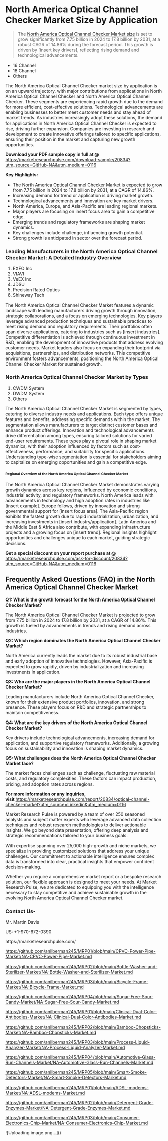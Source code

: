 <h1>North America Optical Channel Checker Market&nbsp;Size by Application</h1><blockquote><p>The <a href="https://marketresearchpulse.com/download-sample/20834?utm_source=GitHub-NA&amp;utm_medium=0116">North America Optical Channel Checker Market size</a> is set to grow significantly from 7.75 billion in 2024 to 17.8 billion by 2031, at a robust CAGR of 14.86% during the forecast period. This growth is driven by [insert key drivers], reflecting rising demand and technological advancements.</p></blockquote><ul><li>16 Channel<li> 18 Channel<li> Others</li></ul><p>The North America Optical Channel Checker market size by application is on an upward trajectory, with major contributions from applications in North America Optical Channel Checker and North America Optical Channel Checker. These segments are experiencing rapid growth due to the demand for more efficient, cost-effective solutions. Technological advancements are enabling businesses to better meet customer needs and stay ahead of market trends. As industries increasingly adopt these solutions, the demand for applications in North America Optical Channel Checker is expected to rise, driving further expansion. Companies are investing in research and development to create innovative offerings tailored to specific applications, ensuring their position in the market and capturing new growth opportunities.</p><p><strong>Download your PDF sample copy in full at @ </strong><a href="https://marketresearchpulse.com/download-sample/20834?utm_source=GitHub-NA&amp;utm_medium=0116">https://marketresearchpulse.com/download-sample/20834?utm_source=GitHub-NA&amp;utm_medium=0116</a></p><p><strong>Key Highlights: </strong></p><ul><li>The North America Optical Channel Checker Market is expected to grow from 7.75 billion in 2024 to 17.8 billion by 2031, at a CAGR of 14.86%.</li><li>Increasing demand for trend or application is driving market growth.</li><li>Technological advancements and innovation are key market drivers.</li><li>North America, Europe, and Asia-Pacific are leading regional markets.</li><li>Major players are focusing on insert focus area to gain a competitive edge.</li><li>Emerging trends and regulatory frameworks are shaping market dynamics.</li><li>Key challenges include challenge, influencing growth potential.</li><li>Strong growth is anticipated in sector over the forecast period.</li></ul><h3>Leading Manufacturers in the North America Optical Channel Checker Market: A Detailed Industry Overview</h3><ol><li>EXFO Inc</li><li>VIAVI</li><li>VeEX Inc</li><li>JDSU</li><li>Precision Rated Optics</li><li>Shineway Tech</li></ol><div class="flex max-w-full flex-col flex-grow"><div class="min-h-8 text-message flex w-full flex-col items-end gap-2 whitespace-normal break-words [.text-message+&amp;]:mt-5" dir="auto" data-message-author-role="assistant" data-message-id="fd8432e4-4910-450d-b182-61b7bfb0a01f" data-message-model-slug="gpt-4o"><div class="flex w-full flex-col gap-1 empty:hidden first:pt-[3px]"><div class="markdown prose w-full break-words dark:prose-invert light"><p>The North America Optical Channel Checker Market features a dynamic landscape with leading manufacturers driving growth through innovation, strategic collaborations, and a focus on emerging technologies. Key players leverage advanced production techniques and sustainable practices to meet rising demand and regulatory requirements. Their portfolios often span diverse applications, catering to industries such as [insert industries]. Competitive differentiation is achieved through continuous investment in R&amp;D, enabling the development of innovative products that address evolving customer needs. Market leaders also focus on expanding their footprint via acquisitions, partnerships, and distribution networks. This competitive environment fosters advancements, positioning the North America Optical Channel Checker Market for sustained growth.</p></div></div></div></div><h3>North America Optical Channel Checker Market by Types</h3><ol><li>CWDM System<li> DWDM System<li> Others</li></ol><div class="flex max-w-full flex-col flex-grow"><div class="min-h-8 text-message flex w-full flex-col items-end gap-2 whitespace-normal break-words [.text-message+&amp;]:mt-5" dir="auto" data-message-author-role="assistant" data-message-id="084470be-0bb7-4664-bddf-5156b4f41249" data-message-model-slug="gpt-4o-mini"><div class="flex w-full flex-col gap-1 empty:hidden first:pt-[3px]"><div class="markdown prose w-full break-words dark:prose-invert light"><p>The North America Optical Channel Checker Market is segmented by types, catering to diverse industry needs and applications. Each type offers unique features and benefits, addressing specific demands within the market. The segmentation allows manufacturers to target distinct customer bases and enhance product offerings. Innovation and technological advancements drive differentiation among types, ensuring tailored solutions for varied end-user requirements. These types play a pivotal role in shaping market dynamics, with their adoption influenced by factors such as cost-effectiveness, performance, and suitability for specific applications. Understanding type-wise segmentation is essential for stakeholders aiming to capitalize on emerging opportunities and gain a competitive edge.</p></div></div></div></div><h3><span style="font-size: 11px;">Regional Overview of the North America Optical Channel Checker Market</span></h3><div class="flex max-w-full flex-col flex-grow"><div class="min-h-8 text-message flex w-full flex-col items-end gap-2 whitespace-normal break-words [.text-message+&amp;]:mt-5" dir="auto" data-message-author-role="assistant" data-message-id="e9038762-ce64-4e30-91c9-9bd413514231" data-message-model-slug="gpt-4o-mini"><div class="flex w-full flex-col gap-1 empty:hidden first:pt-[3px]"><div class="markdown prose w-full break-words dark:prose-invert light"><p>The North America Optical Channel Checker Market demonstrates varying growth dynamics across key regions, influenced by economic conditions, industrial activity, and regulatory frameworks. North America leads with advancements in technology and high adoption rates in industries like [insert example]. Europe follows, driven by innovation and strong governmental support for [insert focus area]. The Asia-Pacific region exhibits the fastest growth due to rapid industrialization, urbanization, and increasing investments in [insert industry/application]. Latin America and the Middle East &amp; Africa also contribute, with expanding infrastructure projects and a growing focus on [insert trend]. Regional insights highlight opportunities and challenges unique to each market, guiding strategic decisions.</p></div></div></div></div><p><strong>Get a special discount on your report purchase at @ </strong><a href="https://marketresearchpulse.com/ask-for-discount/20834?utm_source=GitHub-NA&amp;utm_medium=0116">https://marketresearchpulse.com/ask-for-discount/20834?utm_source=GitHub-NA&amp;utm_medium=0116</a></p><h2>Frequently Asked Questions (FAQ) in the North America Optical Channel Checker Market</h2><p><strong>Q1: What is the growth forecast for the North America Optical Channel Checker Market?</strong></p><p>The North America Optical Channel Checker Market is projected to grow from 7.75 billion in 2024 to 17.8 billion by 2031, at a CAGR of 14.86%. This growth is fueled by advancements in trends and rising demand across industries.</p><p><strong>Q2: Which region dominates the North America Optical Channel Checker Market?</strong></p><p>North America currently leads the market due to its robust industrial base and early adoption of innovative technologies. However, Asia-Pacific is expected to grow rapidly, driven by industrialization and increasing investments in application.</p><p><strong>Q3: Who are the major players in the North America Optical Channel Checker Market?</strong></p><p>Leading manufacturers include North America Optical Channel Checker, known for their extensive product portfolios, innovation, and strong presence. These players focus on R&amp;D and strategic partnerships to maintain competitiveness.</p><p><strong>Q4: What are the key drivers of the North America Optical Channel Checker Market?</strong></p><p>Key drivers include technological advancements, increasing demand for application, and supportive regulatory frameworks. Additionally, a growing focus on sustainability and innovation is shaping market dynamics.</p><p><strong>Q5: What challenges does the North America Optical Channel Checker Market face?</strong></p><p>The market faces challenges such as challenge, fluctuating raw material costs, and regulatory complexities. These factors can impact production, pricing, and adoption rates across regions.</p><p><strong>For more information or any inquiries, visit&nbsp;</strong><a href="https://marketresearchpulse.com/report/20834/optical-channel-checker-market?utm_source=Linkedin&utm_medium=0116">https://marketresearchpulse.com/report/20834/optical-channel-checker-market?utm_source=Linkedin&utm_medium=0116</a></p><p>Market Research Pulse is powered by a team of over 250 seasoned analysts and subject matter experts who leverage advanced data collection techniques and robust research methodologies to deliver actionable insights. We go beyond data presentation, offering deep analysis and strategic recommendations tailored to your business goals.</p><p>With expertise spanning over 25,000 high-growth and niche markets, we specialize in providing customized solutions that address your unique challenges. Our commitment to actionable intelligence ensures complex data is transformed into clear, practical insights that empower confident decision-making.</p><p>Whether you require a comprehensive market report or a bespoke research solution, our flexible approach is designed to meet your needs. At Market Research Pulse, we are dedicated to equipping you with the intelligence necessary to stay competitive and achieve sustainable growth in the evolving North America Optical Channel Checker market.</p><h3><strong>Contact Us-</strong></h3><p>Mr. Martin Davis</p><p>US: +1-970-672-0390</p><p>https://marketresearchpulse.com/</p><p><a href="https://github.com/anilberman245/MRP01/blob/main/CPVC-Power-Pipe-Market/NA-CPVC-Power-Pipe-Market.md">https://github.com/anilberman245/MRP01/blob/main/CPVC-Power-Pipe-Market/NA-CPVC-Power-Pipe-Market.md</a></p><p><a href="https://github.com/anilberman245/MRP02/blob/main/Bottle-Washer-and-Sterilizer-Market/NA-Bottle-Washer-and-Sterilizer-Market.md">https://github.com/anilberman245/MRP02/blob/main/Bottle-Washer-and-Sterilizer-Market/NA-Bottle-Washer-and-Sterilizer-Market.md</a></p><p><a href="https://github.com/anilberman245/MRP03/blob/main/Bicycle-Frame-Market/NA-Bicycle-Frame-Market.md">https://github.com/anilberman245/MRP03/blob/main/Bicycle-Frame-Market/NA-Bicycle-Frame-Market.md</a></p><p><a href="https://github.com/anilberman245/MRP04/blob/main/Sugar-Free-Sour-Candy-Market/NA-Sugar-Free-Sour-Candy-Market.md">https://github.com/anilberman245/MRP04/blob/main/Sugar-Free-Sour-Candy-Market/NA-Sugar-Free-Sour-Candy-Market.md</a></p><p><a href="https://github.com/anilberman245/MRP01/blob/main/Clinical-Dual-Color-Antibodies-Market/NA-Clinical-Dual-Color-Antibodies-Market.md">https://github.com/anilberman245/MRP01/blob/main/Clinical-Dual-Color-Antibodies-Market/NA-Clinical-Dual-Color-Antibodies-Market.md</a></p><p><a href="https://github.com/anilberman245/MRP02/blob/main/Bamboo-Chopsticks-Market/NA-Bamboo-Chopsticks-Market.md">https://github.com/anilberman245/MRP02/blob/main/Bamboo-Chopsticks-Market/NA-Bamboo-Chopsticks-Market.md</a></p><p><a href="https://github.com/anilberman245/MRP03/blob/main/Process-Liquid-Analyzer-Market/NA-Process-Liquid-Analyzer-Market.md">https://github.com/anilberman245/MRP03/blob/main/Process-Liquid-Analyzer-Market/NA-Process-Liquid-Analyzer-Market.md</a></p><p><a href="https://github.com/anilberman245/MRP04/blob/main/Automotive-Glass-Run-Channels-Market/NA-Automotive-Glass-Run-Channels-Market.md">https://github.com/anilberman245/MRP04/blob/main/Automotive-Glass-Run-Channels-Market/NA-Automotive-Glass-Run-Channels-Market.md</a></p><p><a href="https://github.com/anilberman245/MRP05/blob/main/Smart-Smoke-Detectors-Market/NA-Smart-Smoke-Detectors-Market.md">https://github.com/anilberman245/MRP05/blob/main/Smart-Smoke-Detectors-Market/NA-Smart-Smoke-Detectors-Market.md</a></p><p><a href="https://github.com/anilberman245/MRP01/blob/main/ADSL-modems-Market/NA-ADSL-modems-Market.md">https://github.com/anilberman245/MRP01/blob/main/ADSL-modems-Market/NA-ADSL-modems-Market.md</a></p><p><a href="https://github.com/anilberman245/MRP02/blob/main/Detergent-Grade-Enzymes-Market/NA-Detergent-Grade-Enzymes-Market.md">https://github.com/anilberman245/MRP02/blob/main/Detergent-Grade-Enzymes-Market/NA-Detergent-Grade-Enzymes-Market.md</a></p><p><a href="https://github.com/anilberman245/MRP03/blob/main/Consumer-Electronics-Chip-Market/NA-Consumer-Electronics-Chip-Market.md">https://github.com/anilberman245/MRP03/blob/main/Consumer-Electronics-Chip-Market/NA-Consumer-Electronics-Chip-Market.md</a></p>
![Uploading image.png…]()
